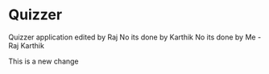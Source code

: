 # Quizzer
Quizzer application edited by Raj
No its done by Karthik
No its done by Me - Raj Karthik

This is a new change